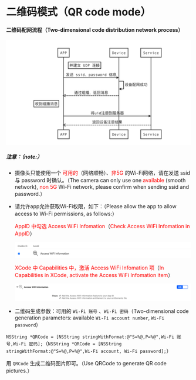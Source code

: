 

# 二维码模式（QR code mode）



#### 二维码配网流程（Two-dimensional code distribution network process）

![Snip20190912_158](/localmd/assets/Snip20190912_158.png)



##### 注意：（note:）

- 摄像头只能使用一个 <font color=red>可用的</font>（网络顺畅）、<font color=red>非5G </font>的Wi-Fi网络，请在发送 ssid 与 password 时确认。（The camera can only use one <font color=red>available</font> (smooth network), <font color=red>non 5G</font> Wi-Fi network, please confirm when sending ssid and password.）

- 请允许app允许获取Wi-Fi权限，如下：（Please allow the app to allow access to Wi-Fi permissions, as follows:）

  <font color=red>AppID 中勾选  Access WiFi Infomation</font>（<font color=red>Check Access WiFi Infomation in AppID</font>）

  ![Snip20190916_7](/localmd/assets/Snip20190916_8.png)

  <font color=red>XCode 中 Capabilities 中，激活 Access WiFi Infomation 项</font>（<font color=red>In Capabilities in XCode, activate the Access WiFi Infomation item</font>）

  ![Snip20190916_7](/localmd/assets/Snip20190916_7.png)

-  二维码生成参数：可用的 `Wi-Fi 账号` 、`Wi-Fi 密码`（Two-dimensional code generation parameters: available `Wi-Fi account number`, `Wi-Fi password`）

  `NSString *QRCode = [NSString stringWithFormat:@"S=%@,P=%@",Wi-Fi 账号,Wi-Fi 密码];`（`NSString *QRCode = [NSString stringWithFormat:@"S=%@,P=%@",Wi-Fi account, Wi-Fi password];`）

  用  `QRCode`  生成二维码图片即可。（Use QRCode to generate QR code pictures.）

